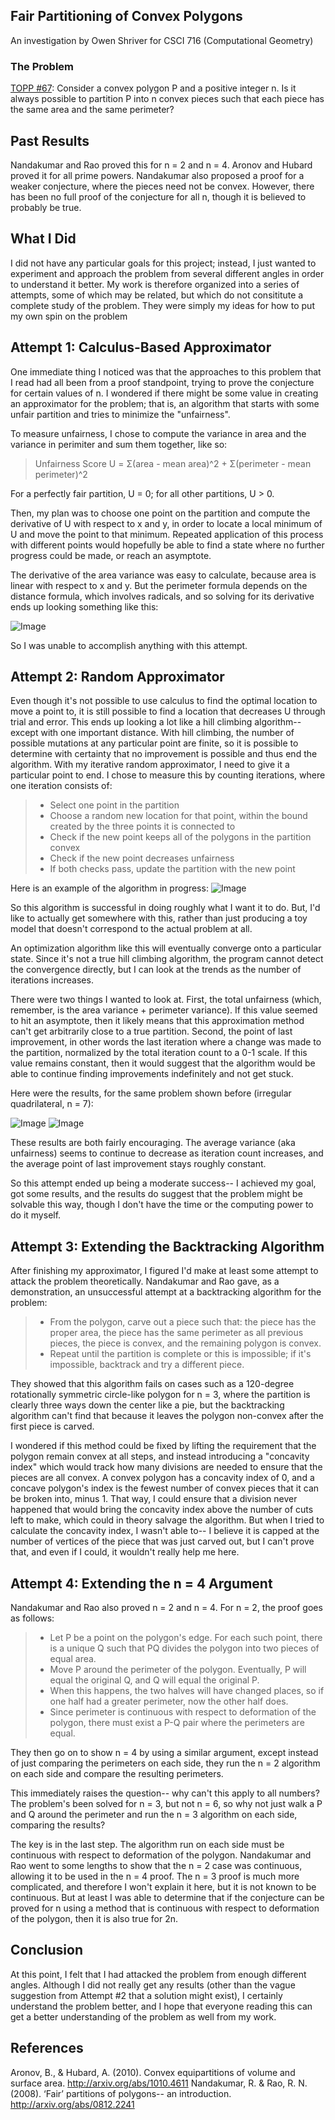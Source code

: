 ## Fair Partitioning of Convex Polygons
An investigation by Owen Shriver for CSCI 716 (Computational Geometry)

### The Problem

[TOPP #67](https://topp.openproblem.net/p67#Problem.67): Consider a convex polygon P and a positive integer n. Is it always possible to partition P into n convex pieces such that each piece has the same area and the same perimeter?

## Past Results

Nandakumar and Rao proved this for n = 2 and n = 4. Aronov and Hubard proved it for all prime powers. Nandakumar also proposed a proof for a weaker conjecture, where the pieces need not be convex. However, there has been no full proof of the conjecture for all n, though it is believed to probably be true.

## What I Did

I did not have any particular goals for this project; instead, I just wanted to experiment and approach the problem from several different angles in order to understand it better. My work is therefore organized into a series of attempts, some of which may be related, but which do not consititute a complete study of the problem. They were simply my ideas for how to put my own spin on the problem

## Attempt 1: Calculus-Based Approximator

One immediate thing I noticed was that the approaches to this problem that I read had all been from a proof standpoint, trying to prove the conjecture for certain values of n. I wondered if there might be some value in creating an approximator for the problem; that is, an algorithm that starts with some unfair partition and tries to minimize the "unfairness".

To measure unfairness, I chose to compute the variance in area and the variance in perimiter and sum them together, like so:

> Unfairness Score U = Σ(area - mean area)^2 + Σ(perimeter - mean perimeter)^2

For a perfectly fair partition, U = 0; for all other partitions, U > 0.

Then, my plan was to choose one point on the partition and compute the derivative of U with respect to x and y, in order to locate a local minimum of U and move the point to that minimum. Repeated application of this process with different points would hopefully be able to find a state where no further progress could be made, or reach an asymptote. 

The derivative of the area variance was easy to calculate, because area is linear with respect to x and y. But the perimeter formula depends on the distance formula, which involves radicals, and so solving for its derivative ends up looking something like this:

![Image](https://raw.githubusercontent.com/ofs9424/FairPartitioning/gh-pages/formula.png)

So I was unable to accomplish anything with this attempt.

## Attempt 2: Random Approximator

Even though it's not possible to use calculus to find the optimal location to move a point to, it is still possible to find a location that decreases U through trial and error. This ends up looking a lot like a hill climbing algorithm-- except with one important distance. With hill climbing, the number of possible mutations at any particular point are finite, so it is possible to determine with certainty that no improvement is possible and thus end the algorithm. With my iterative random approximator, I need to give it a particular point to end. I chose to measure this by counting iterations, where one iteration consists of:

> * Select one point in the partition
> * Choose a random new location for that point, within the bound created by the three points it is connected to
> * Check if the new point keeps all of the polygons in the partition convex
> * Check if the new point decreases unfairness
> * If both checks pass, update the partition with the new point

Here is an example of the algorithm in progress:
![Image](https://raw.githubusercontent.com/ofs9424/FairPartitioning/main/diagram%20animated.gif)

So this algorithm is successful in doing roughly what I want it to do. But, I'd like to actually get somewhere with this, rather than just producing a toy model that doesn't correspond to the actual problem at all.

An optimization algorithm like this will eventually converge onto a particular state. Since it's not a true hill climbing algorithm, the program cannot detect the convergence directly, but I can look at the trends as the number of iterations increases.

There were two things I wanted to look at. First, the total unfairness (which, remember, is the area variance + perimeter variance). If this value seemed to hit an asymptote, then it likely means that this approximation method can't get arbitrarily close to a true partition. Second, the point of last improvement, in other words the last iteration where a change was made to the partition, normalized by the total iteration count to a 0-1 scale. If this value remains constant, then it would suggest that the algorithm would be able to continue finding improvements indefinitely and not get stuck.

Here were the results, for the same problem shown before (irregular quadrilateral, n = 7):

![Image](https://raw.githubusercontent.com/ofs9424/FairPartitioning/gh-pages/variance.png)
![Image](https://raw.githubusercontent.com/ofs9424/FairPartitioning/gh-pages/poli.png)

These results are both fairly encouraging. The average variance (aka unfairness) seems to continue to decrease as iteration count increases, and the average point of last improvement stays roughly constant.

So this attempt ended up being a moderate success-- I achieved my goal, got some results, and the results do suggest that the problem might be solvable this way, though I don't have the time or the computing power to do it myself.

## Attempt 3: Extending the Backtracking Algorithm

After finishing my approximator, I figured I'd make at least some attempt to attack the problem theoretically. Nandakumar and Rao gave, as a demonstration, an unsuccessful attempt at a backtracking algorithm for the problem:

> * From the polygon, carve out a piece such that: the piece has the proper area, the piece has the same perimeter as all previous pieces, the piece is convex, and the remaining polygon is convex.
> * Repeat until the partition is complete or this is impossible; if it's impossible, backtrack and try a different piece.


They showed that this algorithm fails on cases such as a 120-degree rotationally symmetric circle-like polygon for n = 3, where the partition is clearly three ways down the center like a pie, but the backtracking algorithm can't find that because it leaves the polygon non-convex after the first piece is carved.

I wondered if this method could be fixed by lifting the requirement that the polygon remain convex at all steps, and instead introducing a "concavity index" which would track how many divisions are needed to ensure that the pieces are all convex. A convex polygon has a concavity index of 0, and a concave polygon's index is the fewest number of convex pieces that it can be broken into, minus 1. That way, I could ensure that a division never happened that would bring the concavity index above the number of cuts left to make, which could in theory salvage the algorithm. But when I tried to calculate the concavity index, I wasn't able to-- I believe it is capped at the number of vertices of the piece that was just carved out, but I can't prove that, and even if I could, it wouldn't really help me here.

## Attempt 4: Extending the n = 4 Argument

Nandakumar and Rao also proved n = 2 and n = 4. For n = 2, the proof goes as follows:

> * Let P be a point on the polygon's edge. For each such point, there is a unique Q such that PQ divides the polygon into two pieces of equal area.
> * Move P around the perimeter of the polygon. Eventually, P will equal the original Q, and Q will equal the original P.
> * When this happens, the two halves will have changed places, so if one half had a greater perimeter, now the other half does.
> * Since perimeter is continuous with respect to deformation of the polygon, there must exist a P-Q pair where the perimeters are equal.


They then go on to show n = 4 by using a similar argument, except instead of just comparing the perimeters on each side, they run the n = 2 algorithm on each side and compare the resulting perimeters.

This immediately raises the question-- why can't this apply to all numbers? The problem's been solved for n = 3, but not n = 6, so why not just walk a P and Q around the perimeter and run the n = 3 algorithm on each side, comparing the results?

The key is in the last step. The algorithm run on each side must be continuous with respect to deformation of the polygon. Nandakumar and Rao went to some lengths to show that the n = 2 case was continuous, allowing it to be used in the n = 4 proof. The n = 3 proof is much more complicated, and therefore I won't explain it here, but it is not known to be continuous. But at least I was able to determine that if the conjecture can be proved for n using a method that is continuous with respect to deformation of the polygon, then it is also true for 2n.

## Conclusion

At this point, I felt that I had attacked the problem from enough different angles. Although I did not really get any results (other than the vague suggestion from Attempt #2 that a solution might exist), I certainly understand the problem better, and I hope that everyone reading this can get a better understanding of the problem as well from my work.

## References

Aronov, B., & Hubard, A. (2010). Convex equipartitions of volume and surface area. http://arxiv.org/abs/1010.4611
Nandakumar, R. & Rao, R. N. (2008). ‘Fair’ partitions of polygons-- an introduction. http://arxiv.org/abs/0812.2241
